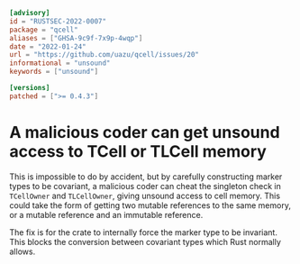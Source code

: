 ```toml
[advisory]
id = "RUSTSEC-2022-0007"
package = "qcell"
aliases = ["GHSA-9c9f-7x9p-4wqp"]
date = "2022-01-24"
url = "https://github.com/uazu/qcell/issues/20"
informational = "unsound"
keywords = ["unsound"]

[versions]
patched = [">= 0.4.3"]

```

# A malicious coder can get unsound access to TCell or TLCell memory

This is impossible to do by accident, but by carefully constructing
marker types to be covariant, a malicious coder can cheat the
singleton check in `TCellOwner` and `TLCellOwner`, giving unsound
access to cell memory.  This could take the form of getting two
mutable references to the same memory, or a mutable reference and an
immutable reference.

The fix is for the crate to internally force the marker type to be
invariant.  This blocks the conversion between covariant types which
Rust normally allows.
